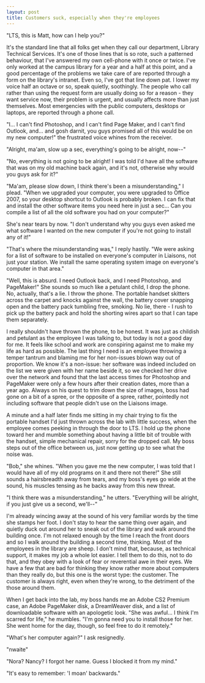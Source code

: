 ```yaml
---
layout: post
title: Customers suck, especially when they're employees
---
```


"LTS, this is Matt, how can I help you?"

It's the standard line that all folks get when they call our department, Library Technical Services. It's one of those lines that is so rote, such a patterned behaviour, that I've answered my own cell-phone with it once or twice. I've only worked at the campus library for a year and a half at this point, and a good percentage of the problems we take care of are reported through a form on the library's intranet. Even so, I've got that line down pat. I lower my voice half an octave or so, speak quietly, soothingly. The people who call rather than using the request form are usually doing so for a reason - they want service now, their problem is urgent, and usually affects more than just themselves. Most emergencies with the public computers, desktops or laptops, are reported through a phone call.

"I... I can't find Photoshop, and I can't find Page Maker, and I can't find Outlook, and... and gosh darnit, you guys promised all of this would be on my new computer!" the frustrated voice whines from the receiver.

"Alright, ma'am, slow up a sec, everything's going to be alright, now--"

"No, everything is not going to be alright! I was told I'd have all the software that was on my old machine back again, and it's not, otherwise why would you guys ask for it?"

"Ma'am, please slow down, I think there's been a misunderstanding," I plead. "When we upgraded your computer, you were upgraded to Office 2007, so your desktop shortcut to Outlook is probably broken. I can fix that and install the other software items you need here in just a sec... Can you compile a list of all the old software you had on your computer?"

She's near tears by now. "I don't understand why you guys even asked me what software I wanted on the new computer if you're not going to install any of it!"

"That's where the misunderstanding was," I reply hastily. "We were asking for a list of software to be installed on everyone's computer in Liaisons, not just your station. We install the same operating system image on everyone's computer in that area."

"Well, this is absurd. I need Outlook back, and I need Photoshop, and PageMaker!" She sounds so much like a petulant child, I drop the phone. No, actually, that's a lie. I throw the phone. The portable handset skitters across the carpet and knocks against the wall, the battery cover snapping open and the battery pack tumbling free, smoking. No lie, there - I rush to pick up the battery pack and hold the shorting wires apart so that I can tape them separately.

I really shouldn't have thrown the phone, to be honest. It was just as childish and petulant as the employee I was talking to, but today is not a good day for me. It feels like school and work are conspiring against me to make my life as hard as possible. The last thing I need is an employee throwing a temper tantrum and blaming me for her non-issues blown way out of proportion. We know it's a non-issue: her software was indeed included on the list we were given with her name beside it, so we checked her drive over the network and found that the last access times for Photoshop and PageMaker were only a few hours after their creation dates, more than a year ago. Always on his quest to trim down the size of images, boss had gone on a bit of a spree, or the opposite of a spree, rather, pointedly not including software that people didn't use on the Liaisons image.

A minute and a half later finds me sitting in my chair trying to fix the portable handset I'd just thrown across the lab with little success, when the employee comes peeking in through the door to LTS. I hold up the phone toward her and mumble something about having a little bit of trouble with the handset, simple mechanical repair, sorry for the dropped call. My boss steps out of the office between us, just now getting up to see what the noise was.

"Bob," she whines. "When you gave me the new computer, I was told that I would have all of my old programs on it and there not there!" She still sounds a hairsbreadth away from tears, and my boss's eyes go wide at the sound, his muscles tensing as he backs away from this new threat.

"I think there was a misunderstanding," he utters. "Everything will be alright, if you just give us a second, we'll--"

I'm already wincing away at the sound of his very familiar words by the time she stamps her foot. I don't stay to hear the same thing over again, and quietly duck out around her to sneak out of the library and walk around the building once. I'm not relaxed enough by the time I reach the front doors and so I walk around the building a second time, thinking. Most of the employees in the library are sheep. I don't mind that, because, as technical support, it makes my job a whole lot easier. I tell them to do this, not to do that, and they obey with a look of fear or reverential awe in their eyes. We have a few that are bad for thinking they know rather more about computers than they really do, but this one is the worst type: the customer. The customer is always right, even when they're wrong, to the detriment of the those around them.

When I get back into the lab, my boss hands me an Adobe CS2 Premium case, an Adobe PageMaker disk, a DreamWeaver disk, and a list of downloadable software with an apologetic look. "She was awful... I think I'm scarred for life," he mumbles. "I'm gonna need you to install those for her. She went home for the day, though, so feel free to do it remotely."

"What's her computer again?" I ask resignedly.

"nwaite"

"Nora? Nancy? I forgot her name. Guess I blocked it from my mind."

"It's easy to remember: 'I moan' backwards."

